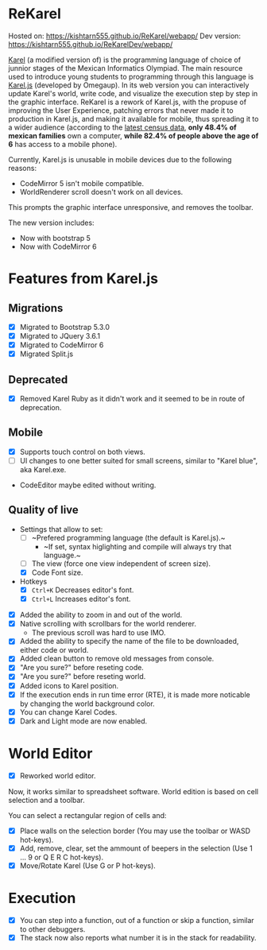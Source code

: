 # ReKarel
Hosted on: https://kishtarn555.github.io/ReKarel/webapp/
Dev version: https://kishtarn555.github.io/ReKarelDev/webapp/

[Karel](https://en.wikipedia.org/wiki/Karel_(programming_language)) (a modified version of) is the programming language of choice of junnior stages of the Mexican Informatics Olympiad. The main resource used to introduce young students to programming through this language is [Karel.js](https://github.com/omegaup/karel.js) (developed by Omegaup). In its web version you can interactively update Karel's world, write code, and visualize the execution step by step in the graphic interface. ReKarel is a rework of Karel.js, with the propuse of improving the User Experience, patching errors that never made it to production in Karel.js, and making it available for mobile, thus spreading it to a wider audience (according to the [latest census data](https://www.inegi.org.mx/contenidos/saladeprensa/boletines/2024/ENDUTIH/ENDUTIH_23.pdf), **only 48.4% of mexican families** own a computer, **while 82.4% of people above the age of 6** has access to a mobile phone). 


Currently, Karel.js is unusable in mobile devices due to the following reasons:

* CodeMirror 5 isn't mobile compatible.
* WorldRenderer scroll doesn't work on all devices.

This prompts the graphic interface unresponsive, and removes the toolbar.

The new version includes:

* Now with bootstrap 5
* Now with CodeMirror 6


# Features from Karel.js


## Migrations
* [x] Migrated to Bootstrap 5.3.0
* [x] Migrated to JQuery 3.6.1
* [x] Migrated to CodeMirror 6
* [x] Migrated Split.js
## Deprecated
* [x] Removed Karel Ruby as it didn't work and it seemed to be in route of deprecation.
## Mobile
* [x] Supports touch control on both views.
* [ ] UI changes to one better suited for small screens, similar to "Karel blue", aka Karel.exe.
* CodeEditor maybe edited without writing.

## Quality of live
* Settings that allow to set:
    * [ ] ~Prefered programming language (the default is Karel.js).~ 
        * ~If set, syntax higlighting and compile will always try that language.~
    * [ ] The view (force one view independent of screen size).
    * [x] Code Font size.
* Hotkeys
    * [x] `Ctrl+K` Decreases editor's font.
    * [x] `Ctrl+L` Increases editor's font.
* [x] Added the ability to zoom in and out of the world.
* [x] Native scrolling with scrollbars for the world renderer.
    * The previous scroll was hard to use IMO.
* [x] Added the ability to specify the name of the file to be downloaded, either code or world.
* [x] Added clean button to remove old messages from console.
* [x] "Are you sure?" before reseting code.
* [x] "Are you sure?" before reseting world.
* [x] Added icons to Karel position.
* [x] If the execution ends in run time error (RTE), it is made more noticable by changing the world background color.
* [x] You can change Karel Codes.
* [x] Dark and Light mode are now enabled. 
# World Editor
* [x] Reworked world editor.

Now, it works similar to spreadsheet software. World edition is based on cell selection and a toolbar.

You can select a rectangular region of cells and:
* [x] Place walls on the selection border (You may use the toolbar or WASD hot-keys).
* [x] Add, remove, clear, set the ammount of beepers in the selection (Use 1 ... 9 or Q E R C hot-keys).
* [x] Move/Rotate Karel (Use G or P hot-keys).

# Execution
* [x] You can step into a function, out of a function or skip a function, similar to other debuggers.
* [x] The stack now also reports what number it is in the stack for readability.
